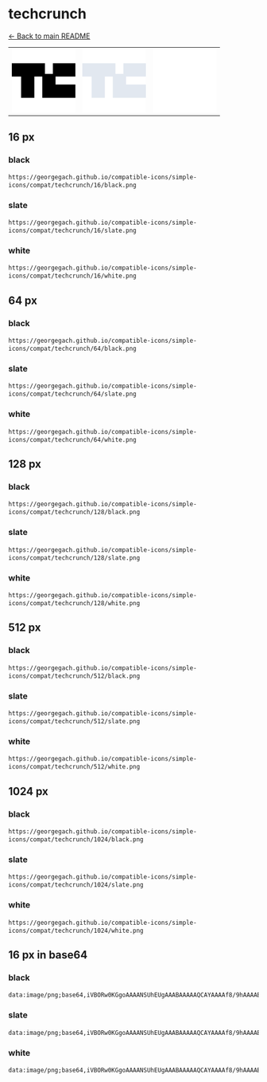 # techcrunch

[← Back to main README](../../README.md)

<table><tr>
  <td><img src="./128/black.png" width="128" alt="techcrunch black icon" /></td>
  <td><img src="./128/slate.png" width="128" alt="techcrunch slate icon" /></td>
  <td><img src="./128/white.png" width="128" alt="techcrunch white icon" /></td>
</tr></table>

## 16 px

### black
```
https://georgegach.github.io/compatible-icons/simple-icons/compat/techcrunch/16/black.png
```

### slate
```
https://georgegach.github.io/compatible-icons/simple-icons/compat/techcrunch/16/slate.png
```

### white
```
https://georgegach.github.io/compatible-icons/simple-icons/compat/techcrunch/16/white.png
```

## 64 px

### black
```
https://georgegach.github.io/compatible-icons/simple-icons/compat/techcrunch/64/black.png
```

### slate
```
https://georgegach.github.io/compatible-icons/simple-icons/compat/techcrunch/64/slate.png
```

### white
```
https://georgegach.github.io/compatible-icons/simple-icons/compat/techcrunch/64/white.png
```

## 128 px

### black
```
https://georgegach.github.io/compatible-icons/simple-icons/compat/techcrunch/128/black.png
```

### slate
```
https://georgegach.github.io/compatible-icons/simple-icons/compat/techcrunch/128/slate.png
```

### white
```
https://georgegach.github.io/compatible-icons/simple-icons/compat/techcrunch/128/white.png
```

## 512 px

### black
```
https://georgegach.github.io/compatible-icons/simple-icons/compat/techcrunch/512/black.png
```

### slate
```
https://georgegach.github.io/compatible-icons/simple-icons/compat/techcrunch/512/slate.png
```

### white
```
https://georgegach.github.io/compatible-icons/simple-icons/compat/techcrunch/512/white.png
```

## 1024 px

### black
```
https://georgegach.github.io/compatible-icons/simple-icons/compat/techcrunch/1024/black.png
```

### slate
```
https://georgegach.github.io/compatible-icons/simple-icons/compat/techcrunch/1024/slate.png
```

### white
```
https://georgegach.github.io/compatible-icons/simple-icons/compat/techcrunch/1024/white.png
```

## 16 px in base64

### black
```
data:image/png;base64,iVBORw0KGgoAAAANSUhEUgAAABAAAAAQCAYAAAAf8/9hAAAABmJLR0QA/wD/AP+gvaeTAAAAg0lEQVQ4jdXSMQoCMRAF0KfYBCwEWz2AN9CD7JV3vcdaup1gqYVZGCWwLLHQD7/Iz0/mDzP8PRZoJjwdLjhiXzI8JjgWaEv3y6r8Xi1ccUfCNutD0IbMA24f71M8xIht1pqg9aUE1S2sZnjXhRRpzgebzDd8ZQoj4qL0OGOHU22RH8cT6FUhjpBoGiEAAAAASUVORK5CYII=
```

### slate
```
data:image/png;base64,iVBORw0KGgoAAAANSUhEUgAAABAAAAAQCAYAAAAf8/9hAAAABmJLR0QA/wD/AP+gvaeTAAAAvUlEQVQ4jd2SQQ7BABRE36hNE4kmFjZ6ADfAPTiIgzgI9+ActAlNNKlEYlVjgYRKhLBhdn/+/Mmfnw8/Dy3XxfCZICjLRafTStPNrlfacbVfl5g+MyiDYATMLCaCfrVfe3vnCrTaFFuJAyY0tAAEOeJgE2Jy1ZQbusL722GbUNciyXZz230ASYu43Rws18XwGlEijdvRww0+jlB/VWhoJFmR3HEmfNkAExmiKv29CDLjo4kvrgmcn+jyB/+ME/r6QqL3Pp5NAAAAAElFTkSuQmCC
```

### white
```
data:image/png;base64,iVBORw0KGgoAAAANSUhEUgAAABAAAAAQCAYAAAAf8/9hAAAABmJLR0QA/wD/AP+gvaeTAAAAhklEQVQ4jWNgGPKA8f///6EE1BxnZGR88v//fwsGBgZZDNn/hEEoVN0xbJJM1PDCGwYGhu8MDAycDAwMwlDxt0hib6FYk4GB4Quafk5kryA78RhULBRJ7DE2F1DsBRYS1PJgcQUnKQYIQDEKoDwWYAy0hPKYkZHxxP///2UYGBgsKbVkkAMAZzh4PdRw2t0AAAAASUVORK5CYII=
```

